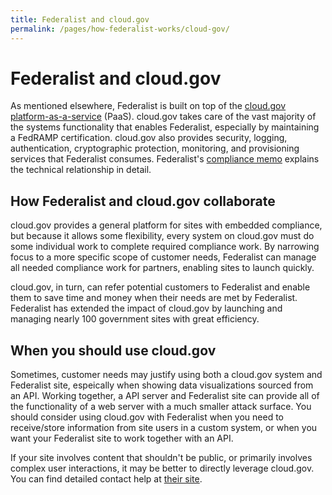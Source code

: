 ```yaml
---
title: Federalist and cloud.gov
permalink: /pages/how-federalist-works/cloud-gov/
---
```


# Federalist and cloud.gov

As mentioned elsewhere, Federalist is built on top of the [cloud.gov platform-as-a-service](https://cloud.gov) (PaaS). cloud.gov takes care of the vast majority of the systems functionality that enables Federalist, especially by maintaining a FedRAMP certification. cloud.gov also provides security, logging, authentication, cryptographic protection, monitoring, and provisioning services that Federalist consumes. Federalist's [compliance memo]({{site.baseurl}}/assets/documents/Federalist-Compliance-Memo.pdf) explains the technical relationship in detail.

## How Federalist and cloud.gov collaborate

cloud.gov provides a general platform for sites with embedded compliance, but because it allows some flexibility, every system on cloud.gov must do some individual work to complete required compliance work. By narrowing focus to a more specific scope of customer needs, Federalist can manage all needed compliance work for partners, enabling sites to launch quickly.

cloud.gov, in turn, can refer potential customers to Federalist and enable them to save time and money when their needs are met by Federalist. Federalist has extended the impact of cloud.gov by launching and managing nearly 100 government sites with great efficiency.

## When you should use cloud.gov

Sometimes, customer needs may justify using both a cloud.gov system and Federalist site, espeically when showing data visualizations sourced from an API. Working together, a API server and Federalist site can provide all of the functionality of a web server with a much smaller attack surface. You should consider using cloud.gov with Federalist when you need to receive/store information from site users in a custom system, or when you want your Federalist site to work together with an API.

If your site involves content that shouldn't be public, or primarily involves complex user interactions, it may be better to directly leverage cloud.gov. You can find detailed contact help at [their site](https://cloud.gov/docs/help/).
